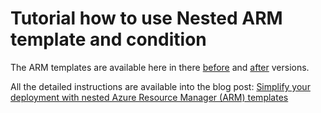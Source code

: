 Tutorial how to use Nested ARM template and condition
=====================================================

The ARM templates are available here in there [before](before) and [after](after) versions. 

All the detailed instructions are available into the blog post: [Simplify your deployment with nested Azure Resource Manager (ARM) templates](http://www.frankysnotes.com/2020/05/simplify-your-deployment-with-nested.html)
